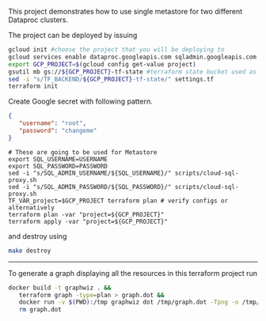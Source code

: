 This project demonstrates how to use single metastore for two different Dataproc clusters.

The project can be deployed by issuing

```bash
gcloud init #choose the project that you will be deploying to
gcloud services enable dataproc.googleapis.com sqladmin.googleapis.com
export GCP_PROJECT=$(gcloud config get-value project)
gsutil mb gs://${GCP_PROJECT}-tf-state #terraform state bucket used as the back-end for the Google provider
sed -i "s/TF_BACKEND/${GCP_PROJECT}-tf-state/" settings.tf
terraform init
```

Create Google secret with following pattern.

```json
{
   "username": "root",
   "password": "changeme"
}
```

```shell
# These are going to be used for Metastore
export SQL_USERNAME=USERNAME
export SQL_PASSWORD=PASSWORD
sed -i "s/SQL_ADMIN_USERNAME/${SQL_USERNAME}/" scripts/cloud-sql-proxy.sh
sed -i "s/SQL_ADMIN_PASSWORD/${SQL_PASSWORD}/" scripts/cloud-sql-proxy.sh
TF_VAR_project=$GCP_PROJECT terraform plan # verify configs or alternatively
terraform plan -var "project=${GCP_PROJECT}"
terraform apply -var "project=${GCP_PROJECT}"
```

and destroy using
```bash
make destroy
```

--- 

To generate a graph displaying all the resources in this terraform project run

```bash
docker build -t graphwiz . &&
   terraform graph -type=plan > graph.dot &&
   docker run -v $(PWD):/tmp graphwiz dot /tmp/graph.dot -Tpng -o /tmp/graph.png &&
   rm graph.dot
```
